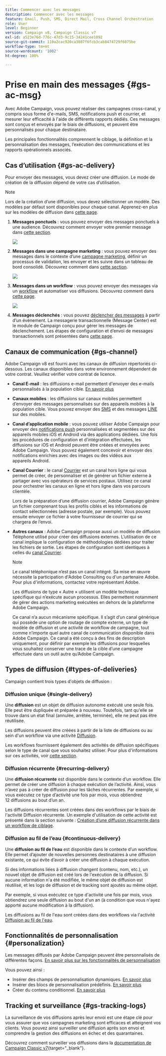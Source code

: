 ```yaml
---
title: Commencer avec les messages
description: Commencer avec les messages
feature: Email, Push, SMS, Direct Mail, Cross Channel Orchestration
role: User
level: Beginner
version: Campaign v8, Campaign Classic v7
exl-id: a523e76d-776c-47d3-9c15-34241cee1092
source-git-commit: 110a2cac920ca3087f6fcb3cab8474729f6075be
workflow-type: tm+mt
source-wordcount: '1002'
ht-degree: 100%

---
```


# Prise en main des messages {#gs-ac-msg}

Avec Adobe Campaign, vous pouvez réaliser des campagnes cross-canal, y compris sous forme d&#39;e-mails, SMS, notifications push et courrier, et mesurer leur efficacité à l&#39;aide de différents rapports dédiés. Ces messages sont conçus et envoyés par le biais de diffusions, et peuvent être personnalisés pour chaque destinataire.

Les principales fonctionnalités comprennent le ciblage, la définition et la personnalisation des messages, l’exécution des communications et les rapports opérationnels associés.

## Cas d’utilisation {#gs-ac-delivery}

Pour envoyer des messages, vous devez créer une diffusion. Le mode de création de la diffusion dépend de votre cas d’utilisation.

>[!NOTE]
>
>Lors de la création d’une diffusion, vous devez sélectionner un modèle. Des modèles par défaut sont disponibles pour chaque canal. Apprenez-en plus sur les modèles de diffusion dans [cette page](../send/create-templates.md).

1. **Messages ponctuels** : vous pouvez envoyer des messages ponctuels à une audience. Découvrez comment envoyer votre premier message dans [cette section](create-message.md).

   ![](assets/send-email.png)

1. **Messages dans une campagne marketing** : vous pouvez envoyer des messages dans le contexte d’une [campagne marketing](campaigns.md), définir un processus de validation, les envoyer et les suivre dans un tableau de bord consolidé. Découvrez comment dans [cette section](../../automation/campaigns/marketing-campaign-deliveries.md).

   ![](assets/deliveries-in-a-campaign.png)

1. **Messages dans un workflow** : vous pouvez envoyer des messages via un [workflow](../config/workflows.md) et automatiser vos diffusions. Découvrez comment dans [cette page](../../automation/workflow/delivery.md).

   ![](assets/send-in-a-wf.png)

1. **Messages déclenchés** : vous pouvez [déclencher des messages](../send/transactional.md) à partir d’un événement. La messagerie transactionnelle (Message Center) est le module de Campaign conçu pour gérer les messages de déclenchement. Les étapes de configuration et d’envoi de messages transactionnels sont présentées dans [cette page](../send/transactional.md).

## Canaux de communication {#gs-channel}

Adobe Campaign v8 est fourni avec les canaux de diffusion répertoriés ci-dessous. Les canaux disponibles dans votre environnement dépendent de votre contrat. Veuillez vérifier votre contrat de licence.

* **Canal E-mail** : les diffusions e-mail permettent d&#39;envoyer des e-mails personnalisés à la population cible. [En savoir plus](../send/email.md)

* **Canaux mobiles** : les diffusions sur canaux mobiles permettent d’envoyer des messages personnalisés sur des appareils mobiles à la population cible. Vous pouvez envoyer des [SMS](../send/sms/sms.md) et des messages [LINE](../send/line/line.md) sur des mobiles.

* **Canal d’application mobile** : vous pouvez utiliser Adobe Campaign pour envoyer des [notifications push](../send/push.md) personnalisées et segmentées sur des appareils mobiles iOS et Android via des applications dédiées. Une fois les procédures de configuration et d’intégration effectuées, les diffusions sur iOS et Android peuvent être créées et envoyées avec Adobe Campaign. Vous pouvez également concevoir et envoyer des notifications enrichies avec des images ou des vidéos aux appareils Android.

* **Canal Courrier** : le canal [Courrier](../send/direct-mail.md) est un canal hors ligne qui vous permet de créer, de personnaliser et de générer un fichier externe à partager avec vos opérateurs de services postaux. Utilisez ce canal pour orchestrer les canaux en ligne et hors ligne dans vos parcours clientèle.

  Lors de la préparation d’une diffusion courrier, Adobe Campaign génère un fichier comprenant tous les profils ciblés et les informations de contact sélectionnées (adresse postale, par exemple). Vous pouvez ensuite envoyer ce fichier à votre fournisseur de courrier qui se chargera de l’envoi.


* **Autres canaux** : Adobe Campaign propose aussi un modèle de diffusion Téléphone utilisé pour créer des diffusions externes. L’utilisation de ce canal implique la configuration de méthodologies dédiées pour traiter les fichiers de sortie. Les étapes de configuration sont identiques à celles du [canal Courrier](../send/direct-mail.md).

  >[!NOTE]
  >
  >Le canal téléphonique n’est pas un canal intégré. Sa mise en œuvre nécessite la participation d&#39;Adobe Consulting ou d&#39;un partenaire Adobe. Pour plus d&#39;informations, contactez votre représentant Adobe.

  Les diffusions de type « Autre » utilisent un modèle technique spécifique qui n’exécute aucun processus. Elles permettent notamment de gérer des actions marketing exécutées en dehors de la plateforme Adobe Campaign.

  Ce canal n’a aucun mécanisme spécifique. Il s’agit d’un canal générique qui possède une option de routage de compte externe, un type de modèle de diffusion et une activité de workflow de campagne, tout comme n’importe quel autre canal de communication disponible dans Adobe Campaign. Ce canal a été conçu à des fins de description uniquement, pour définir par exemple les diffusions pour lesquelles vous souhaitez conserver une trace de la cible d’une campagne effectuée dans un outil autre qu’Adobe Campaign.

## Types de diffusion {#types-of-deliveries}

Campaign contient trois types d&#39;objets de diffusion :

### Diffusion unique {#single-delivery}

Une **diffusion** est un objet de diffusion autonome exécuté une seule fois. Elle peut être dupliquée et préparée à nouveau. Toutefois, tant qu&#39;elle se trouve dans un état final (annulée, arrêtée, terminée), elle ne peut pas être réutilisée.

Les diffusions peuvent être créées à partir de la liste de diffusions ou au sein d&#39;un workflow via une activité [Diffusion](../../automation/workflow/delivery.md).

 Les workflows fournissent également des activités de diffusion spécifiques selon le type de canal que vous souhaitez utiliser. Pour plus d&#39;informations sur ces activités, voir [cette section](../../automation/workflow/cross-channel-deliveries.md).

### Diffusion récurrente {#recurring-delivery}

Une **diffusion récurrente** est disponible dans le contexte d’un workflow. Elle permet de créer une diffusion à chaque exécution de l’activité. Ainsi, vous n’avez pas à créer de diffusion pour les tâches récurrentes. Par exemple, si vous exécutez ce type d’activité une fois par mois, vous obtiendrez 12 diffusions au bout d’un an.

Les diffusions récurrentes sont créées dans des workflows par le biais de l&#39;activité [](../../automation/workflow/recurring-delivery.md)Diffusion récurrente. Un exemple d&#39;utilisation de cette activité est présenté dans la section suivante : [Création d’une diffusion récurrente dans un workflow de ciblage](../../automation/workflow/send-a-birthday-email.md).

### Diffusion au fil de l’eau {#continuous-delivery}

Une **diffusion au fil de l’eau** est disponible dans le contexte d’un workflow. Elle permet d’ajouter de nouvelles personnes destinataires à une diffusion existante, ce qui évite d’avoir à créer une diffusion à chaque exécution.

Si des informations liées à diffusion changent (contenu, nom, etc.), un nouvel objet de diffusion est créé lors de l&#39;exécution de la diffusion. Si aucune information n&#39;a été modifiée, le même objet de diffusion est réutilisé, et les logs de diffusion et de tracking sont ajoutés au même objet.

Par exemple, si vous exécutez ce type d&#39;activité une fois par mois, vous obtiendrez une seule diffusion au bout d&#39;un an (à condition que vous n&#39;ayez apporté aucune modification à la diffusion).

Les diffusions au fil de l&#39;eau sont créées dans des workflows via l&#39;activité [Diffusion au fil de l&#39;eau](../../automation/workflow/continuous-delivery.md).

## Fonctionnalités de personnalisation {#personalization}

Les messages diffusés par Adobe Campaign peuvent être personnalisés de différentes façons. [En savoir plus sur les fonctionnalités de personnalisation](../send/personalize.md)

Vous pouvez ainsi :

* Insérer des champs de personnalisation dynamiques. [En savoir plus](../send/personalization-fields.md)
* Insérer des blocs de personnalisation prédéfinis. [En savoir plus](../send/personalization-blocks.md)
* Créer du contenu conditionnel. [En savoir plus](../send/conditions.md)


## Tracking et surveillance {#gs-tracking-logs}

La surveillance de vos diffusions après leur envoi est une étape clé pour vous assurer que vos campagnes marketing sont efficaces et atteignent vos clients. Vous pouvez ainsi surveiller une diffusion après son envoi et comprendre la gestion des diffusions en échec et des quarantaines.

Découvrez comment surveiller vos diffusions dans la [documentation de Campaign Classic v7](https://experienceleague.adobe.com/docs/campaign-classic/using/sending-messages/monitoring-deliveries/about-delivery-monitoring.html?lang=fr#sending-messages){target="_blank"}.
